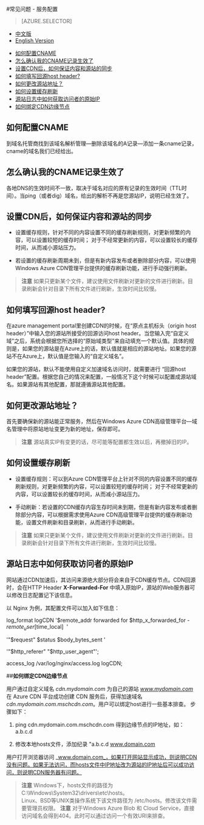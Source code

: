 <properties linkid="dev-net-common-tasks-cdn" urlDisplayName="CDN" pageTitle="Windows Azure CDN FAQ - Azure feature guide" metaKeywords="Azure CDN, Azure CDN, Azure blobs, Azure caching, Azure add-ons, CDN FAQ, CDN常见问题, CDN加速, CDN服务, 配置CNAME, CNAME, CNAME记录, 缓存刷新, 缓存规则, CDN边缘节点, CDN技术文档, CDN帮助文档" description="Find answers to service configuration related to Windows Azure CDN" metaCanonical="" services="" documentationCenter=".NET" title="" authors="" solutions="" manager="" editor="" />
<tags ms.service="cdn"
    ms.date=""
    wacn.date="2/23/2016"
    />

#常见问题 - 服务配置

> [AZURE.SELECTOR]
- [中文版](/documentation/articles/cdn-faq-service-config)
- [English Version](/documentation/articles/cdn-enus-faq-service-config)

+ [如何配置CNAME](#step1)
+ [怎么确认我的CNAME记录生效了](#step2)
+ [设置CDN后，如何保证内容和源站的同步](#step3)
+ [如何填写回源host header?](#step18)
+ [如何更改源站地址？](#step4)
+ [如何设置缓存刷新](#step5)
+ [源站日志中如何获取访问者的原始IP](#step6)
+ [如何绑定CDN边缘节点](#step7)
 
## **如何配置CNAME**<a id="step1"></a>
到域名托管商找到该域名解析管理—删除该域名的A记录—添加一条cname记录，cname的域名我们已经给出。

## **怎么确认我的CNAME记录生效了**<a id="step2"></a>
各地DNS的生效时间不一致，取决于域名对应的原有记录的生效时间（TTL时间）。当ping（或者dig）域名，给出的解析不再是您源站IP，说明已经生效了。

## **设置CDN后，如何保证内容和源站的同步**<a id="step3"></a>

- 设置缓存规则，针对不同的内容设置不同的缓存刷新规则，对更新频繁的内容，可以设置较短的缓存时间； 对于不经常更新的内容，可以设置较长的缓存时间，从而减小源站压力。
      
- 若设置的缓存刷新周期未到，但是有新内容发布或者删除部分内容，可以使用Windows Azure CDN管理平台提供的缓存刷新功能，进行手动强行刷新。

>**注意**
>如果只更新某个文件，建议使用文件刷新对更新的文件进行刷新。目录刷新会针对目录下所有文件进行刷新，生效时间比较慢。

## **如何填写回源host header?**<a id="step18"></a>

在azure management portal里创建CDN的时候，在“原点主机标头（origin host header）”中输入您的源站所接受的回源访问host header。当您输入完“自定义域”之后，系统会根据您所选择的“原始域类型”来自动填充一个默认值。具体的规则是，如果您的源站是在Azure上的话，默认值就是相应的源站地址。如果您的源站不在Azure上，默认值是您输入的“自定义域名”。

如果您的源站，默认不能使用自定义加速域名访问时，就需要进行 “回源host header”配置。根据您自己的情况来配置，一般情况下这个时候可以配置成源站域名。如果源站有其他配置，那就遵循源站其他配置。

## **如何更改源站地址？**<a id="step4"></a>

首先要确保新的源站能正常服务，然后在Windows Azure CDN高级管理平台—域名管理中将原站地址变更为新的地址，保存即可。

>**注意**
>源站真实IP有变更的话，尽可能等配置都生效以后，再撤掉旧的IP。

## **如何设置缓存刷新**<a id="step5"></a>

- 设置缓存规则：可以到Azure CDN管理平台上针对不同的内容设置不同的缓存刷新规则，对更新频繁的内容，可以设置较短的缓存时间； 对于不经常更新的内容，可以设置较长的缓存时间，从而减小源站压力。
   
- 手动刷新：若设置的CDN缓存内容生存时间未到期，但是有新内容发布或者删除部分内容，可以根据需求使用Azure CDN高级管理平台提供的缓存刷新功能，设置文件刷新和目录刷新，从而进行手动刷新。

>**注意**
>如果只更新某个文件，建议使用文件刷新对更新的文件进行刷新。目录刷新会针对目录下所有文件进行刷新，生效时间比较慢。

## **源站日志中如何获取访问者的原始IP**<a id="step6"></a>

网站通过CDN加速后，其访问来源绝大部分将会来自于CDN缓存节点。CDN回源时，会在HTTP Header **X-Forwarded-For** 中填入原始IP，源站的Web服务器可以修改日志配置记下该信息。

以 Nginx 为例，其配置文件可以加入如下信息：

log_format logCDN '$remote_addr forwarded for $http_x_forwarded_for - $remote_user [$time_local]  '

'"$request" $status $body_bytes_sent '

'"$http_referer" "$http_user_agent"';
      
access_log /var/log/nginx/access.log logCDN;

##**如何绑定CDN边缘节点**<a id="step7"></a>
 
用户通过自定义域名 _cdn.mydomain.com_ 为自己的源站 _www.mydomain.com_ 在 Azure CDN 平台成功创建 CDN 服务后，获得加速域名 _cdn.mydomain.com.mschcdn.com_。用户可以绑定host进行一些基本排查。 步骤如下：

1. ping cdn.mydomain.com.mschcdn.com 得到边缘节点的IP地址，如：a.b.c.d

2. 修改本地hosts文件，添加纪录 "a.b.c.d www.domain.com
     
用户打开浏览器访问 _www.domain.com_，如果打开网站显示成功，则说明CDN没有问题。如果无法访问，而hosts文件中IP地址改为源站的IP地址后可以成功访问，则说明CDN服务器有问题。

>**注意**
>Windows下，hosts文件的路径为 C:\Windows\System32\drivers\etc\hosts。     
>Linux、BSD等UNIX类操作系统下该文件路径为 /etc/hosts。修改该文件需要管理员权限。
>**注意**
>对于Windows Azure Blob 和 Cloud Service，直接访问域名会得到404。此时可以通过访问一个有效URI来排查。




